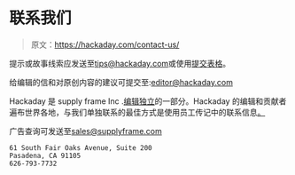 # 联系我们

> 原文：<https://hackaday.com/contact-us/>

提示或故事线索应发送至[tips@hackaday.com](mailto:tips@hackaday.com)或使用[提交表格](http://hackaday.com/contact-hack-a-day)。

给编辑的信和对原创内容的建议可提交至:[editor@hackaday.com](mailto:editor@hackaday.com)

Hackaday 是 supply frame Inc .[编辑独立](http://en.wikipedia.org/wiki/Editorial_independence)的一部分。Hackaday 的编辑和贡献者遍布世界各地，与我们单独联系的最佳方式是使用员工传记中的联系信息[。](http://hackaday.com/about)

广告查询可发送至[sales@supplyframe.com](mailto:sales@supplyframe.com)

```
61 South Fair Oaks Avenue, Suite 200
Pasadena, CA 91105
626-793-7732
```

